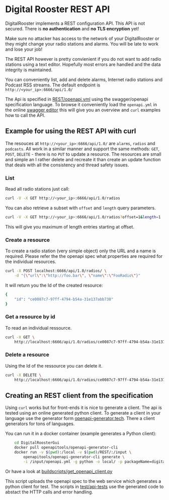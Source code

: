 # Digital Rooster REST API

DigitalRooster implements a REST configuration API. This API is not secured.
There is **no authentication** and **no TLS encryption** yet!

Make sure no attacker has access to the network of your DigitalRooster or
they might change your radio stations and alarms. You will be late to work
and lose your job!

The REST API however is pretty convienient if you do not want to add
radio stations using a text editor. Hopefully most errors are handled and
the data integrity is maintained.

You can conveniently list, add and delete alarms, Internet radio stations
and Podcast RSS streams. The default endpoint is
``http://<your_ip>:6666/api/1.0/``

The Api is specified in [REST/openapi.yml](../REST/openapi.yml) using the
swagger/openapi specification language.
To browse it conveniently load the ``openapi.yml`` in the
online [swagger editor](https://editor.swagger.io/) this will give you an
overview and ``curl`` examples how to call the API.

## Example for using the REST API with curl

The resouces at ``http://<your_ip>:6666/api/1.0/`` are ``alarms``, ``radios``
and ``podcasts``. All work in a similar manner and support the same
methods: ``GET``, ``POST``, ``DELETE`` - there is no ``PUT`` to update a
resource.
The resources are small and simple an I rather delete and recreate it than
create an update function that deals with all the consistency and thread safety
issues.

### List

Read all radio stations just call:

``` sh
curl -V -X GET http://<your_ip>:6666/api/1.0/radios
```

You can also retrieve a subset with ``offset`` and ``length`` query parameters.

``` sh
curl -V -X GET http://<your_ip>:6666/api/1.0/radios?offset=1&length=1
```

This will give you maximum of length entries starting at offset.

### Create a resource

To create a radio station (very simple object) only the URL and a name is
required. Please refer the the openapi spec what properties are required for
the individual resources.

``` sh
curl -X POST localhost:6666/api/1.0/radios/ \
    -d "{\"url\":\"http://foo.bar\", \"name\":\"FooRadio\"}"
```
It will return you the Id of the created resource:

``` sh
{
    "id": "ce0087c7-97ff-4794-b54a-31e137abb738"
}
```

### Get a resource by id
To read an individual ressource.

``` sh
curl -X GET \
    http://localhost:6666/api/1.0/radios/ce0087c7-97ff-4794-b54a-31e137abb738
```

### Delete a resource

Using the Id of the ressource you can delete it.

``` sh
curl -X DELETE \
    http://localhost:6666/api/1.0/radios/ce0087c7-97ff-4794-b54a-31e137abb738
```

## Creating an REST client from the specification

Using ``curl`` works but for front-ends it is nice to generate a client.
The api is tested using an online generated python client.
To generate a client in your language use the generator form
[openapi-generator.tech](https://openapi-generator.tech/).
There a client generators for tons of languages.

You can run it in a docker container (example generates a Python client):

``` sh
    cd DigitalRoosterGui
    docker pull openapitools/openapi-generator-cli
    docker run -v $(pwd):/local -v $(pwd)/REST/:/input \
        openapitools/openapi-generator-cli generate \
        -i /input/openapi.yml -g python -o local/ -p packageName=digitalrooster
```

Or have a look at [buildscripts/get_openapi_client.py](../buildscripts/get_openapi_client.py)

This script uploads the openapi spec to the web service which generates a python
client for test. The scripts in [test/api-tests](../test/api-tests) use the
generated code to abstact the HTTP calls and error handling.
